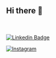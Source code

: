 ## Hi there 👋
<br><br>
[![Linkedin Badge](https://img.shields.io/badge/LinkedIn-0077B5?style=for-the-badge&logo=linkedin&logoColor=white)](https://www.linkedin.com/in/filipe-mateus-574411289/)


[![Instagram](https://img.icons8.com/ios-filled/50/000000/instagram-new.png)](https://www.instagram.com/matheus___fillipe/?igsh=MXgzOWJ3aGw3aHV5ZA%3D%3D&utm_source=qr)
